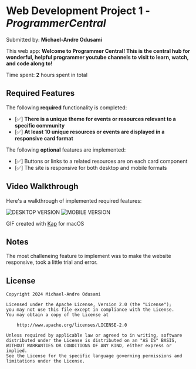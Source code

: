 # Web Development Project 1 - *ProgrammerCentral*

Submitted by: **Michael-Andre Odusami**

This web app: **Welcome to Programmer Central! This is the central hub for wonderful, helpful programmer youtube channels to visit to learn, watch, and code along to!**

Time spent: **2** hours spent in total

## Required Features

The following **required** functionality is completed:

- [✅] **There is a unique theme for events or resources relevant to a specific community**
- [✅] **At least 10 unique resources or events are displayed in a responsive card format**

The following **optional** features are implemented:

- [✅] Buttons or links to a related resources are on each card component
- [✅] The site is responsive for both desktop and mobile formats


## Video Walkthrough

Here's a walkthrough of implemented required features:

![DESKTOP VERSION](desktop-gif-submission.gif)
![MOBILE VERSION](mobile-gif-submission.gif)

<!-- Replace this with whatever GIF tool you used! -->
GIF created with [Kap](https://getkap.co/) for macOS

## Notes

The most challeneing feature to implement was to make the website responsive, took a little trial and error.

## License

    Copyright 2024 Michael-Andre Odusami

    Licensed under the Apache License, Version 2.0 (the "License");
    you may not use this file except in compliance with the License.
    You may obtain a copy of the License at

        http://www.apache.org/licenses/LICENSE-2.0

    Unless required by applicable law or agreed to in writing, software
    distributed under the License is distributed on an "AS IS" BASIS,
    WITHOUT WARRANTIES OR CONDITIONS OF ANY KIND, either express or implied.
    See the License for the specific language governing permissions and
    limitations under the License.
